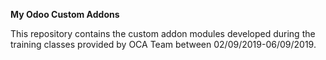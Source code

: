 **My Odoo Custom Addons**

This repository contains the custom addon modules developed during the training classes provided by OCA Team between 02/09/2019-06/09/2019.
